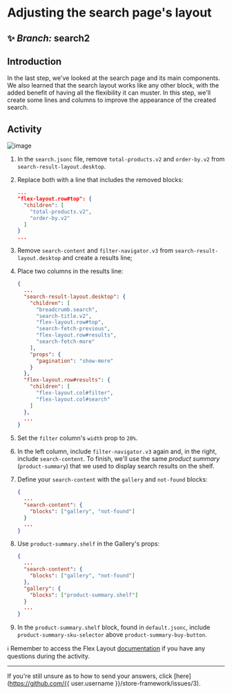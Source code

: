 # Adjusting the search page's layout  

## :sparkles: *Branch:* search2 

## Introduction 

In the last step, we've looked at the search page and its main components. We also learned that the search layout works like any other block, with the added benefit of having all the flexibility it can muster. In this step, we'll create some lines and columns to improve the appearance of the created search. 

## Activity

![image](https://user-images.githubusercontent.com/18701182/69843559-db088200-1246-11ea-8873-8651dd973be9.png) 

1. In the `search.jsonc` file, remove `total-products.v2` and `order-by.v2` from `search-result-layout.desktop`. 
2. Replace both with a line that includes the removed blocks: 

    ```json
    ...
    "flex-layout.row#top": {
      "children": [
        "total-products.v2",
        "order-by.v2"
      ]
    }
    ...
    ```

3. Remove `search-content` and `filter-navigator.v3` from `search-result-layout.desktop` and create a results line; 

4. Place two columns in the results line:
    ```json
    {
      ...
      "search-result-layout.desktop": {
        "children": [
          "breadcrumb.search",
          "search-title.v2",
          "flex-layout.row#top",
          "search-fetch-previous",
          "flex-layout.row#results",
          "search-fetch-more"
        ],
        "props": {
          "pagination": "show-more"
        }
      },
      "flex-layout.row#results": {
        "children": [
          "flex-layout.col#filter",
          "flex-layout.col#search"
        ]
      },
      ...
    }
    ```
5. Set the `filter` column's `width` prop to `20%`. 
6. In the left column, include `filter-navigator.v3` again and, in the right, include `search-content`. 
To finish, we'll use the same *product summary* (`product-summary`) that we used to display search results on the shelf. 
7. Define your `search-content` with the `gallery` and `not-found` blocks:
    ```json
    {
      ...
      "search-content": {
        "blocks": ["gallery", "not-found"]
      }
      ...
    }
    ```
8. Use `product-summary.shelf` in the Gallery's props:
    ```json
    {
      ...
      "search-content": {
        "blocks": ["gallery", "not-found"]
      },
      "gallery": {
        "blocks": ["product-summary.shelf"]
      }
      ...
    }
    ```
9. In the `product-summary.shelf` block, found in `default.jsonc`, include `product-summary-sku-selector` above `product-summary-buy-button`. 


:information_source: Remember to access the Flex Layout [documentation](https://vtex.io/docs/components/layout/vtex.flex-layout) if you have any questions during the activity. 

---- 

If you're still unsure as to how to send your answers, click [here](https://github.com/{{ user.username }}/store-framework/issues/3).
